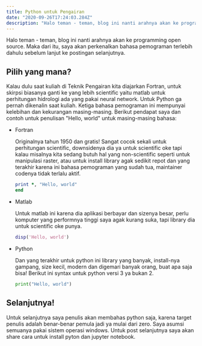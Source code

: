 ```yaml
---
title: Python untuk Pengairan
date: "2020-09-26T17:24:03.284Z"
description: "Halo teman - teman, blog ini nanti arahnya akan ke programming open source. Maka dari itu, saya akan perkenalkan bahasa pemograman terlebih dahulu sebelum lanjut ke postingan selanjutnya."
---
```

Halo teman - teman, blog ini nanti arahnya akan ke programming open source.
Maka dari itu, saya akan perkenalkan bahasa pemograman terlebih dahulu sebelum lanjut ke postingan selanjutnya.


## Pilih yang mana?
Kalau dulu saat kuliah di Teknik Pengairan kita diajarkan Fortran, untuk skirpsi biasanya ganti ke yang lebih scientific yaitu matlab untuk perhitungan hidrologi ada yang pakai neural network. Untuk Python ga pernah dikenalin saat kuliah. Ketiga bahasa pemograman ini mempunyai kelebihan dan kekurangan masing-masing. Berikut pendapat saya dan contoh untuk penulisan "Hello, world" untuk masing-masing bahasa: 

* Fortran

    Originalnya tahun 1950 dan gratis! Sangat cocok sekali untuk perhitungan scientific, downsidenya dia ya untuk scientific oke tapi kalau misalnya kita sedang butuh hal yang non-scientific seperti untuk manipulasi raster, atau untuk install library agak sedikit repot dan yang terakhir karena ini bahasa pemograman yang sudah tua, maintainer codenya tidak terlalu aktif.

    ```fortran
    print *, "Hello, world" 
    end
    ```

* Matlab

    Untuk matlab ini karena dia aplikasi berbayar dan sizenya besar, perlu komputer yang performnya tinggi saya agak kurang suka, tapi library dia untuk scientific oke punya.
    ```matlab
    disp('Hello, world')
    ```

* Python

    Dan yang terakhir untuk python ini library yang banyak, install-nya gampang, size kecil, modern dan digemari banyak orang, buat apa saja bisa! Berikut ini syntax untuk python versi 3 ya bukan 2.
    ```python
    print("Hello, world")
    ```

## Selanjutnya!
Untuk selanjutnya saya penulis akan membahas python saja, karena target penulis adalah benar-benar pemula jadi ya mulai dari zero. Saya asumsi semuanya pakai sistem operasi windows. Untuk post selanjutnya saya akan share cara untuk install pyton dan jupyter notebook.